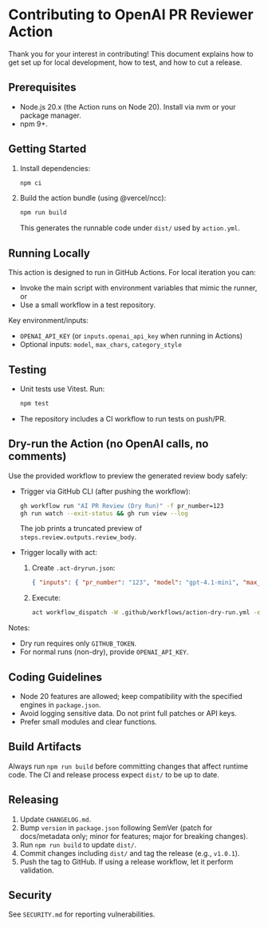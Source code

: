 # Contributing to OpenAI PR Reviewer Action

Thank you for your interest in contributing! This document explains how to get set up for local development, how to test, and how to cut a release.

## Prerequisites
- Node.js 20.x (the Action runs on Node 20). Install via nvm or your package manager.
- npm 9+.

## Getting Started
1. Install dependencies:
   ```bash
   npm ci
   ```
2. Build the action bundle (using @vercel/ncc):
   ```bash
   npm run build
   ```
   This generates the runnable code under `dist/` used by `action.yml`.

## Running Locally
This action is designed to run in GitHub Actions. For local iteration you can:
- Invoke the main script with environment variables that mimic the runner, or
- Use a small workflow in a test repository.

Key environment/inputs:
- `OPENAI_API_KEY` (or `inputs.openai_api_key` when running in Actions)
- Optional inputs: `model`, `max_chars`, `category_style`

## Testing
- Unit tests use Vitest. Run:
  ```bash
  npm test
  ```
- The repository includes a CI workflow to run tests on push/PR.

## Dry-run the Action (no OpenAI calls, no comments)
Use the provided workflow to preview the generated review body safely:

- Trigger via GitHub CLI (after pushing the workflow):
  ```bash
  gh workflow run "AI PR Review (Dry Run)" -f pr_number=123
  gh run watch --exit-status && gh run view --log
  ```
  The job prints a truncated preview of `steps.review.outputs.review_body`.

- Trigger locally with act:
  1. Create `.act-dryrun.json`:
     ```json
     { "inputs": { "pr_number": "123", "model": "gpt-4.1-mini", "max_chars": "120000", "category_style": "default" } }
     ```
  2. Execute:
     ```bash
     act workflow_dispatch -W .github/workflows/action-dry-run.yml -e .act-dryrun.json
     ```

Notes:
- Dry run requires only `GITHUB_TOKEN`.
- For normal runs (non-dry), provide `OPENAI_API_KEY`.

## Coding Guidelines
- Node 20 features are allowed; keep compatibility with the specified engines in `package.json`.
- Avoid logging sensitive data. Do not print full patches or API keys.
- Prefer small modules and clear functions.

## Build Artifacts
Always run `npm run build` before committing changes that affect runtime code. The CI and release process expect `dist/` to be up to date.

## Releasing
1. Update `CHANGELOG.md`.
2. Bump `version` in `package.json` following SemVer (patch for docs/metadata only; minor for features; major for breaking changes).
3. Run `npm run build` to update `dist/`.
4. Commit changes including `dist/` and tag the release (e.g., `v1.0.1`).
5. Push the tag to GitHub. If using a release workflow, let it perform validation.

## Security
See `SECURITY.md` for reporting vulnerabilities.

